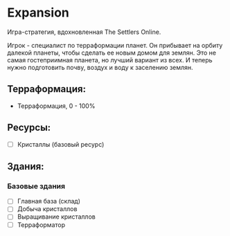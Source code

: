 # Expansion

Игра-стратегия, вдохновленная The Settlers Online.

Игрок - специалист по терраформации планет. 
Он прибывает на орбиту далекой планеты, чтобы сделать ее новым домом для землян.
Это не самая гостеприимная планета, но лучший вариант из всех. И теперь нужно
подготовить почву, воздух и воду к заселению землян.

## Терраформация:

-	Терраформация, 0 - 100%

## Ресурсы:

-	[ ] Кристаллы (базовый ресурс)

## Здания:

### Базовые здания

-	[ ] Главная база (склад)
-	[ ] Добыча кристаллов
-	[ ] Выращивание кристаллов
-	[ ] Терраформатор